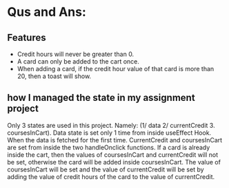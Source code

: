 
# Qus and Ans:


## Features

- Credit hours will never be greater than 0.
- A card can only be added to the cart once.
- When adding a card, if the credit hour value of that card is 
           more than 20, then a toast will show.


## how I managed the state in my assignment project

Only 3 states are used in this project. Namely:
(1/ data 2/ currentCredit 3. coursesInCart). Data state is set only 1 time from inside useEffect Hook. When the data is fetched for the first time. CurrentCredit and coursesInCart are set from inside the two handleOnclick functions. If a card is already inside the cart, then the values ​​of coursesInCart and currentCredit will not be set, otherwise the card will be added inside coursesInCart. The value of coursesInCart will be set and the value of currentCredit will be set by adding the value of credit hours of the card to the value of currentCredit.


